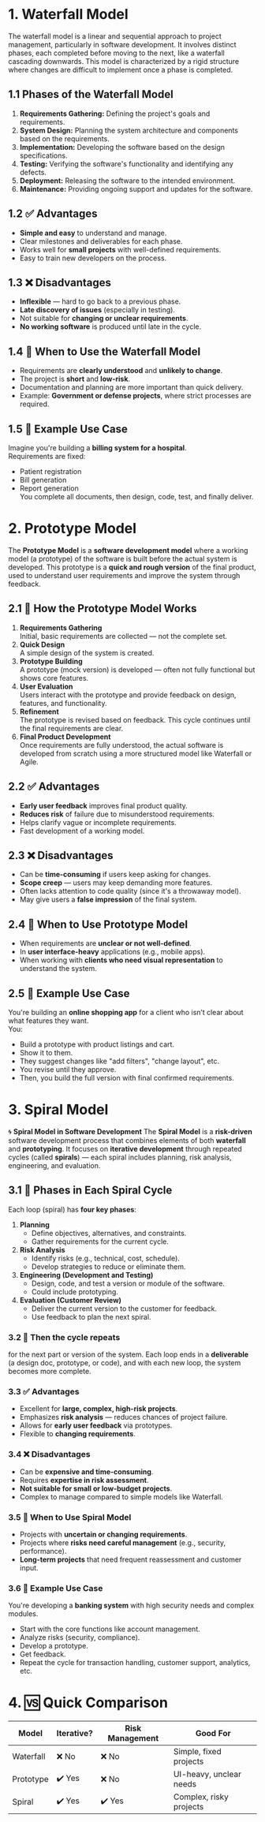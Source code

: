 ```table-of-contents
```
# 1. Waterfall Model
The waterfall model is a linear and sequential approach to project management, particularly in software development. It involves distinct phases, each completed before moving to the next, like a waterfall cascading downwards. This model is characterized by a rigid structure where changes are difficult to implement once a phase is completed.
## 1.1 Phases of the Waterfall Model
1. **Requirements Gathering:** Defining the project's goals and requirements.
2. **System Design:** Planning the system architecture and components based on the requirements.
3. **Implementation:** Developing the software based on the design specifications.
4. **Testing:** Verifying the software's functionality and identifying any defects.
5. **Deployment:** Releasing the software to the intended environment.
6. **Maintenance:** Providing ongoing support and updates for the software.
## 1.2 ✅ **Advantages**
- **Simple and easy** to understand and manage. 
- Clear milestones and deliverables for each phase.
- Works well for **small projects** with well-defined requirements.
- Easy to train new developers on the process.
## 1.3 ❌ **Disadvantages**
- **Inflexible** — hard to go back to a previous phase.
- **Late discovery of issues** (especially in testing).
- Not suitable for **changing or unclear requirements**.
- **No working software** is produced until late in the cycle.
## 1.4 📌 **When to Use the Waterfall Model**
- Requirements are **clearly understood** and **unlikely to change**.
- The project is **short** and **low-risk**.
- Documentation and planning are more important than quick delivery.
- Example: **Government or defense projects**, where strict processes are required.
## 1.5 🔧 Example Use Case
Imagine you're building a **billing system for a hospital**.  
Requirements are fixed:
- Patient registration
- Bill generation
- Report generation  
    You complete all documents, then design, code, test, and finally deliver.

# 2. Prototype Model
The **Prototype Model** is a **software development model** where a working model (a prototype) of the software is built before the actual system is developed. This prototype is a **quick and rough version** of the final product, used to understand user requirements and improve the system through feedback.
## 2.1 🔁 **How the Prototype Model Works**
1. **Requirements Gathering**  
    Initial, basic requirements are collected — not the complete set.
2. **Quick Design**  
    A simple design of the system is created.
3. **Prototype Building**  
    A prototype (mock version) is developed — often not fully functional but shows core features.
4. **User Evaluation**  
    Users interact with the prototype and provide feedback on design, features, and functionality.
5. **Refinement**  
    The prototype is revised based on feedback. This cycle continues until the final requirements are clear.
6. **Final Product Development**  
    Once requirements are fully understood, the actual software is developed from scratch using a more structured model like Waterfall or Agile.
## 2.2 ✅ **Advantages**
- **Early user feedback** improves final product quality.
- **Reduces risk** of failure due to misunderstood requirements.
- Helps clarify vague or incomplete requirements.
- Fast development of a working model.
## 2.3 ❌ **Disadvantages**
- Can be **time-consuming** if users keep asking for changes.
- **Scope creep** — users may keep demanding more features.
- Often lacks attention to code quality (since it's a throwaway model).
- May give users a **false impression** of the final system.
## 2.4 📌 **When to Use Prototype Model**
- When requirements are **unclear or not well-defined**.
- In **user interface-heavy** applications (e.g., mobile apps).
- When working with **clients who need visual representation** to understand the system.
## 2.5 🔧 Example Use Case
You're building an **online shopping app** for a client who isn’t clear about what features they want.  
You:
- Build a prototype with product listings and cart.
- Show it to them.
- They suggest changes like "add filters", "change layout", etc.
- You revise until they approve.
- Then, you build the full version with final confirmed requirements.
# 3. Spiral Model
🌀 **Spiral Model in Software Development**
The **Spiral Model** is a **risk-driven** software development process that combines elements of both **waterfall** and **prototyping**. It focuses on **iterative development** through repeated cycles (called **spirals**) — each spiral includes planning, risk analysis, engineering, and evaluation.
## 3.1 🔁 **Phases in Each Spiral Cycle**
Each loop (spiral) has **four key phases**:
1. **Planning**
    - Define objectives, alternatives, and constraints. 
    - Gather requirements for the current cycle.
2. **Risk Analysis**
    - Identify risks (e.g., technical, cost, schedule).
    - Develop strategies to reduce or eliminate them.
3. **Engineering (Development and Testing)**
    - Design, code, and test a version or module of the software.
    - Could include prototyping.
4. **Evaluation (Customer Review)**
    - Deliver the current version to the customer for feedback.
    - Use feedback to plan the next spiral.
### 3.2 🔁 **Then the cycle repeats** 
for the next part or version of the system.
Each loop ends in a **deliverable** (a design doc, prototype, or code), and with each new loop, the system becomes more complete.
### 3.3 ✅ **Advantages**
- Excellent for **large, complex, high-risk projects**.
- Emphasizes **risk analysis** — reduces chances of project failure.
- Allows for **early user feedback** via prototypes.
- Flexible to **changing requirements**.
### 3.4 ❌ **Disadvantages**
- Can be **expensive and time-consuming**.
- Requires **expertise in risk assessment**.
- **Not suitable for small or low-budget projects**.
- Complex to manage compared to simple models like Waterfall.
### 3.5 📌 **When to Use Spiral Model**
- Projects with **uncertain or changing requirements**.
- Projects where **risks need careful management** (e.g., security, performance).
- **Long-term projects** that need frequent reassessment and customer input.
###  3.6 🔧 Example Use Case
You're developing a **banking system** with high security needs and complex modules.  
- Start with the core functions like account management.
- Analyze risks (security, compliance).
- Develop a prototype.
- Get feedback.
- Repeat the cycle for transaction handling, customer support, analytics, etc.
# 4. 🆚 Quick Comparison

|Model|Iterative?|Risk Management|Good For|
|---|---|---|---|
|Waterfall|❌ No|❌ No|Simple, fixed projects|
|Prototype|✔️ Yes|❌ No|UI-heavy, unclear needs|
|Spiral|✔️ Yes|✔️ Yes|Complex, risky projects|

